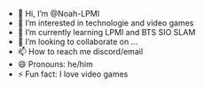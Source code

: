 - 👋 Hi, I’m @Noah-LPMI
- 👀 I’m interested in technologie and video games
- 🌱 I’m currently learning LPMI and BTS SIO SLAM
- 💞️ I’m looking to collaborate on ...
- 📫 How to reach me discord/email
- 😄 Pronouns: he/him
- ⚡ Fun fact: I love video games

<!---
Noah-SIO/Noah-SIO is a ✨ special ✨ repository because its `README.md` (this file) appears on your GitHub profile.
You can click the Preview link to take a look at your changes.
--->
